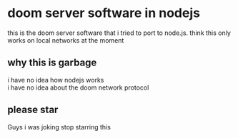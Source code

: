# doom server software in nodejs
this is the doom server software that i tried to port to node.js. think this only works on local networks at the moment
## why this is garbage
i have no idea how nodejs works <br>
i have no idea about the doom network protocol</br>
## please star
Guys i was joking stop starring this


